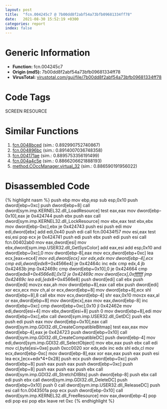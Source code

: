 ```yaml
---
layout: post
title:  "fcn.004245c7 @ 7b00dd8f2abf54a73bfb09681334ff78"
date:   2021-08-30 15:52:19 +0300
categories: report
index: false
---
```


# Generic Information
- **Function:** fcn.004245c7
- **Origin (md5):** 7b00dd8f2abf54a73bfb09681334ff78
- **VirusTotal:** [virustotal.com/gui/file/7b00dd8f2abf54a73bfb09681334ff78][virustotal_ref]

# Code Tags
<span class="tag" id="SCREEN">SCREEN</span>
<span class="tag" id="RESOURCE">RESOURCE</span>


# Similar Functions

1. [fcn.0048bced][similar_1_ref] (sim.: 0.892990752740867)
2. [fcn.004896bc][similar_2_ref] (sim.: 0.8914007036748358)
3. [fcn.004171ae][similar_3_ref] (sim.: 0.8895753356191499)
4. [fcn.004a4c5e][similar_4_ref] (sim.: 0.8866206621888193)
5. [method.COccManager.virtual\_32][similar_5_ref] (sim.: 0.886590191956022)


# Disassembled Code

{% highlight nasm %}
push ebp
mov ebp,esp
sub esp,0x10
push dword[ebp+0xc]
push dword[ebp+8]
call dword[sym.imp.KERNEL32.dll_LoadResource]
test eax,eax
mov dword[ebp-0x10],eax
je 0x424744
push ebx
push eax
call dword[sym.imp.KERNEL32.dll_LockResource]
mov ebx,eax
test ebx,ebx
mov dword[ebp-0xc],ebx
je 0x424743
push esi
push edi
mov edi,dword[ebx]
add edi,0x40
push edi
call fcn.00434f57
mov esi,eax
test esi,esi
pop ecx
je 0x424741
push edi
push ebx
push edi
push esi
call fcn.00402ab0
mov eax,dword[esi]
mov ebx,dword[sym.imp.USER32.dll_GetSysColor]
add eax,esi
add esp,0x10
and dword[ebp+0xc],0
mov dword[ebp-8],eax
mov ecx,dword[ebp+0xc]
lea ecx,[eax+ecx*4]
mov edi,dword[ecx]
xor edx,edx
mov dword[ebp-4],ecx
cmp edi,dword[edx*8+0x4566e4]
je 0x42464c
inc edx
cmp edx,4
jb 0x42463b
jmp 0x42469c
cmp dword[ebp+0x10],0
je 0x424664
cmp dword[edx*8+0x4566e8],0x12
je 0x42469c
mov dword[ecx],0xffffff
jmp 0x42469c
lea edi,[edx*8+0x4566e8]
push dword[edi]
call ebx
push dword[edi]
movzx eax,ah
mov dword[ebp+8],eax
call ebx
push dword[edi]
xor ecx,ecx
mov ch,al
or ecx,dword[ebp+8]
mov dword[ebp+8],ecx
shl dword[ebp+8],8
call ebx
mov ecx,dword[ebp-4]
shr eax,0x10
movzx eax,al
or eax,dword[ebp+8]
mov dword[ecx],eax
mov eax,dword[ebp-8]
inc dword[ebp+0xc]
cmp dword[ebp+0xc],0x10
jl 0x42462e
mov edi,dword[esi+4]
mov ebx,dword[esi+8]
push 0
mov dword[ebp+8],edi
mov dword[ebp+0xc],ebx
call dword[sym.imp.USER32.dll_GetDC]
push ebx
push edi
push eax
mov dword[ebp+0x10],eax
call dword[sym.imp.GDI32.dll_CreateCompatibleBitmap]
test eax,eax
mov dword[ebp-4],eax
je 0x424723
push dword[ebp+0x10]
call dword[sym.imp.GDI32.dll_CreateCompatibleDC]
push dword[ebp-4]
mov edi,dword[sym.imp.GDI32.dll_SelectObject]
mov ebx,eax
push ebx
call edi
mov cl,byte[esi+0xe]
push 0xcc0020
xor edx,edx
inc edx
shl edx,cl
mov ecx,dword[ebp-0xc]
mov dword[ebp-8],eax
xor eax,eax
push eax
push esi
lea ecx,[ecx+edx*4+0x28]
push ecx
push dword[ebp+0xc]
push dword[ebp+8]
push eax
push eax
push dword[ebp+0xc]
push dword[ebp+8]
push eax
push eax
push ebx
call dword[sym.imp.GDI32.dll_StretchDIBits]
push dword[ebp-8]
push ebx
call edi
push ebx
call dword[sym.imp.GDI32.dll_DeleteDC]
push dword[ebp+0x10]
push 0
call dword[sym.imp.USER32.dll_ReleaseDC]
push esi
call fcn.0043501a
pop ecx
push dword[ebp-0x10]
call dword[sym.imp.KERNEL32.dll_FreeResource]
mov eax,dword[ebp-4]
pop edi
pop esi
pop ebx
leave 
ret 0xc
{% endhighlight %}


[similar_1_ref]: /report/fcn.0048bced@d96761eb00d2d97e2b6f5ffffed0b46a
[similar_2_ref]: /report/fcn.004896bc@b3771987fba16f4fba07d1109ec72c76
[similar_3_ref]: /report/fcn.004171ae@b7a5b92638cb734d6411e4abb8a97a82
[similar_4_ref]: /report/fcn.004a4c5e@b3771987fba16f4fba07d1109ec72c76
[similar_5_ref]: /report/method.COccManager.virtual_32@59aef7c08025d70f84c85db2092fc99e
[virustotal_ref]: https://www.virustotal.com/gui/file/7b00dd8f2abf54a73bfb09681334ff78